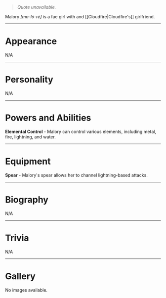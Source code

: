 > *Quote unavailable.*


Malory *\[ma-lō-rē\]* is a fae girl with and [[Cloudfire|Cloudfire's]] girlfriend.
***
# Appearance
N/A
***
# Personality
N/A
***
# Powers and Abilities
**Elemental Control** - Malory can control various elements, including metal, fire, lightning, and water.
***
# Equipment
**Spear** - Malory's spear allows her to channel lightning-based attacks.
***
# Biography
N/A
***
# Trivia
N/A
***
# Gallery
No images available.